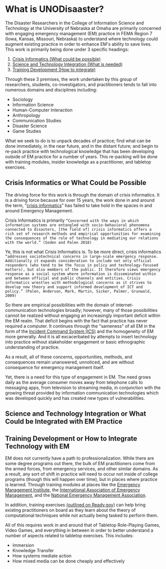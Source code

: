 # What is UNODisaaster?

The Disaster Researchers in the College of Information Science and Technology at the University of Nebraska at Omaha are primarily concerned with engaging emergency management (EM) practice in FEMA Region 7 (Iowa, Kansas, Missouri, Nebraska) to understand where technology could augment existing practice in order to enhance EM's ability to save lives. This work is primarily being done under 3 specific headings: 

1. [Crisis Informatics (What could be possible)](#CI-What)
2. [Science and Technology Integration (What is needed)](#STISIG)
3. [Training Development (How to integrate)](#Training)

Through these 3 premises, the work undertaken by this group of researchers, students, co-investigators, and practitioners tends to fall into numerous domains and disciplines including: 

* Sociology
* Information Science
* Human-Computer Interaction
* Anthropology
* Communication Studies
* Disaster Science
* Game Studies

What we seek to do is to unpack decades of practice; find what can be done immediately, in the near future, and in the distant future; and begin to re-pack practice with technological knowledge that has been developing outside of EM practice for a number of years. This re-packing will be done with training modules, insider knowledge as a practitioner, and tabletop exercises. 

<a name="CI-What"></a>
## Crisis Informatics or What Could be Possible

The driving force for this work is through the domain of crisis informatics. It is a driving force because for over 15 years, the work done in and around the term, "[crisis informatics](https://tinyurl.com/crisisinformatics)" has failed to take hold in the spaces in and around Emergency Management. 

Crisis Informatics is primarily `“Concerned with the ways in which information systems are entangled with socio-behavioral phenomena connected to disasters, [the field of] crisis informatics offers a rich set of research methods and empirical opportunities for examining the consequences of the role of technology in mediating our relations with the world.” (Soden and Palen 2018)`

Ye, this is not what Crisis Informatics is. To be more direct, crisis informatics `“addresses sociotechnical concerns in large-scale emergency response. Additionally it expands consideration to include not only official responders (who tend to be the focus in policy and technology-focused matters), but also members of the public. It therefore views emergency response as a social system where information is disseminated within and between official and public channels and entities. Crisis informatics wrestles with methodological concerns as it strives to develop new theory and support informed development of ICT and policy.” (Palen, Anderson, Mark, Martin, Sicker, Palmer, Grunwald, 2009)`

So there are empirical possibilities with the domain of internet-communication technologies broadly; however, many of those possibilities cannot be realized without engaging an increasingly important deficit within the EM realm. That deficit begins with the fact that practice has never required a computer. It continues through the "sameness" of all EM in the form of the [Incident Command System (ICS)](https://training.fema.gov/is/courseoverview.aspx?code=is-100.c) and the homogeneity of EM more generally. And it is all excacerbated by attempts to insert technology into practice without stakeholder engagement or basic ethnographic understanding of practice. 

As a result, all of these concerns, opportunities, methods, and consequences remain unanswered, unnoticed, and are without consequence for emergency management itself.

Yet, there is a need for this type of engagement in EM. The need grows daily as the average consumer moves away from telephone calls to messaging apps, from television to streaming media, in conjunction with the growing threat provided by information communication technologies which was developed quickly and has created new types of vulnerabilities. 

<a name="STISIG"></a>
## Science and Technology Integration or What Could be Integrated with EM Practice

<a name="Training"></a>
## Training Development or How to Integrate Technology with EM

EM does not currently have a path to professionalization. While there are some degree programs out there, the bulk of EM practitioners come from the armed forces, from emergency services, and other similar domains. As a result, any sort of shift in practice will need to occur not inside of college programs (though this will happen over time), but in places where practice is learned. Through training modules at places like the [Emergency Management Institute](https://training.fema.gov/emi.aspx), the [International Association of Emergency Management](https://www.iaem.org/), and the [National Emergency Management Association](https://www.nemaweb.org/).

In addition, training exercises [(outlined on Ready.gov)](https://www.ready.gov/exercises) can help bring existing practitioners on board as they learn about the theory of computational techniques while not actually being tasked to perform them. 

All of this requires work in and around that of Tabletop Role-Playing Games, Video Games, and everything in between in order to better understand a number of aspects related to tabletop exercises. This includes: 

* Immersion
* Knowledge Transfer
* How systems mediate action
* How mixed media can be done cheaply and effectively
